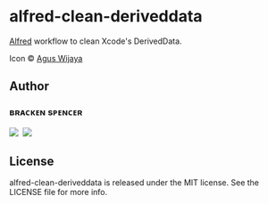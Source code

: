 alfred-clean-deriveddata
========================

[Alfred](http://www.alfredapp.com/) workflow to clean Xcode's DerivedData.

Icon © [Agus Wijaya](http://www.aguswijaya.com)

## Author

### **ʙʀᴀᴄᴋᴇɴ sᴘᴇɴᴄᴇʀ**<br />
[![](https://cdn3.iconfinder.com/data/icons/free-social-icons/67/github_square_black-48.png)](http://github.com/brackendev/)
&nbsp;[![](https://cdn3.iconfinder.com/data/icons/free-social-icons/67/linkedin_square_black-48.png)](https://www.linkedin.com/in/brackenspencer/)

## License

alfred-clean-deriveddata is released under the MIT license. See the LICENSE file for more info.
